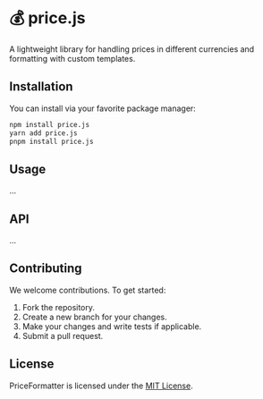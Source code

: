 # :moneybag: price.js

A lightweight library for handling prices in different currencies and formatting with custom templates.

## Installation

You can install via your favorite package manager:

```bash
npm install price.js
yarn add price.js
pnpm install price.js
```

## Usage

...

## API

...

## Contributing

We welcome contributions. To get started:

1. Fork the repository.
2. Create a new branch for your changes.
3. Make your changes and write tests if applicable.
4. Submit a pull request.

## License

PriceFormatter is licensed under the [MIT License](LICENSE).
